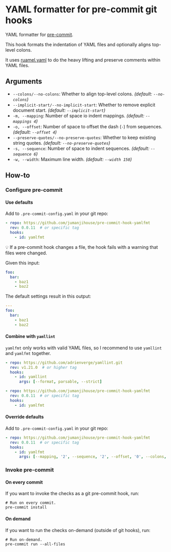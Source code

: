 # YAML formatter for pre-commit git hooks

YAML formatter for [pre-commit](http://pre-commit.com).

This hook formats the indentation of YAML files and optionally aligns top-level colons.

It uses [ruamel.yaml](https://yaml.readthedocs.io/en/latest/) to do the heavy lifting and preserve comments within YAML files.

## Arguments

- `--colons/--no-colons`: Whether to align top-level colons. _(default: `--no-colons`)_
- `--implicit-start/--no-implicit-start`: Whether to remove explicit document start. _(default: `--implicit-start`)_
- `-m, --mapping`: Number of space io indent mappings. _(default: `--mappings 4`)_
- `-o, --offset`: Number of space to offset the dash (`-`) from sequences. _(default: `--offset 4`)_
- `--preserve-quotes/--no-preserve-quotes`: Whether to keep existing string quotes. _(default: `--no-preserve-quotes`)_
- `-s, --sequence`: Number of space to indent sequences. _(default: `--sequence 6`)_
- `-w, --width`: Maximum line width. _(default: `--width 150`)_

## How-to

### Configure pre-commit

#### Use defaults

Add to `.pre-commit-config.yaml` in your git repo:

```yaml
- repo: https://github.com/jumanjihouse/pre-commit-hook-yamlfmt
  rev: 0.0.11  # or specific tag
  hooks:
    - id: yamlfmt
```

:bulb: If a pre-commit hook changes a file, the hook fails with a warning that files were changed.

Given this input:

```yaml
foo:
  bar:
    - baz1
    - baz2
```

The default settings result in this output:

```yaml
---
foo:
  bar:
    - baz1
    - baz2
```

#### Combine with `yamllint`

`yamlfmt` only works with valid YAML files, so I recommend to use `yamllint` and `yamlfmt` together.

```yaml
- repo: https://github.com/adrienverge/yamllint.git
  rev: v1.21.0  # or higher tag
  hooks:
    - id: yamllint
      args: [--format, parsable, --strict]

- repo: https://github.com/jumanjihouse/pre-commit-hook-yamlfmt
  rev: 0.0.11  # or specific tag
  hooks:
    - id: yamlfmt
```

#### Override defaults

Add to `.pre-commit-config.yaml` in your git repo:

```yaml
- repo: https://github.com/jumanjihouse/pre-commit-hook-yamlfmt
  rev: 0.0.11  # or specific tag
  hooks:
    - id: yamlfmt
      args: [--mapping, '2', --sequence, '2', --offset, '0', --colons, --width, '150']
```

### Invoke pre-commit

#### On every commit

If you want to invoke the checks as a git pre-commit hook, run:

```console
# Run on every commit.
pre-commit install
```

#### On demand

If you want to run the checks on-demand (outside of git hooks), run:

```console
# Run on-demand.
pre-commit run --all-files
```
